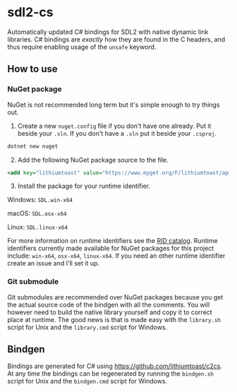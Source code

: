 # sdl2-cs

Automatically updated C# bindings for SDL2 with native dynamic link libraries. C# bindings are *exactly* how they are found in the C headers, and thus require enabling usage of the `unsafe` keyword.

## How to use

### NuGet package

NuGet is not recommended long term but it's simple enough to try things out.

1. Create a new `nuget.config` file if you don't have one already. Put it beside your `.sln`. If you don't have a `.sln` put it beside your `.csproj`.
```bash
dotnet new nuget
```

2. Add the following NuGet package source to the file.
```xml
<add key="lithiumtoast" value="https://www.myget.org/F/lithiumtoast/api/v3/index.json" />
```

3. Install the package for your runtime identifier.

Windows: `SDL.win-x64`

macOS: `SDL.osx-x64` 

Linux: `SDL.linux-x64` 

For more information on runtime identifiers see the [RID catalog](https://docs.microsoft.com/en-us/dotnet/core/rid-catalog#using-rids). Runtime identifiers currently made available for NuGet packages for this project include: `win-x64`, `osx-x64`, `linux-x64`. If you need an other runtime identifier create an issue and I'll set it up.

### Git submodule

Git submodules are recommended over NuGet packages because you get the actual source code of the bindgen with all the comments.
You will however need to build the native library yourself and copy it to correct place at runtime. The good news is that is made easy with the `library.sh` script for Unix and the `library.cmd` script for Windows.

## Bindgen

Bindings are generated for C# using https://github.com/lithiumtoast/c2cs. At any time the bindings can be regenerated by running the `bindgen.sh` script for Unix and the `bindgen.cmd` script for Windows.